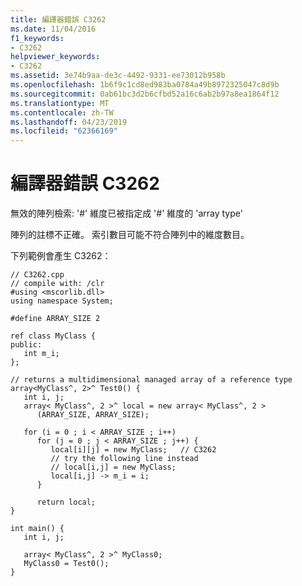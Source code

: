 ```yaml
---
title: 編譯器錯誤 C3262
ms.date: 11/04/2016
f1_keywords:
- C3262
helpviewer_keywords:
- C3262
ms.assetid: 3e74b9aa-de3c-4492-9331-ee73012b958b
ms.openlocfilehash: 1b6f9c1cd8ed983ba0784a49b8972325047c8d9b
ms.sourcegitcommit: 0ab61bc3d2b6cfbd52a16c6ab2b97a8ea1864f12
ms.translationtype: MT
ms.contentlocale: zh-TW
ms.lasthandoff: 04/23/2019
ms.locfileid: "62366169"
---
```

# <a name="compiler-error-c3262"></a>編譯器錯誤 C3262

無效的陣列檢索: '#' 維度已被指定成 '#' 維度的 'array type'

陣列的註標不正確。 索引數目可能不符合陣列中的維度數目。

下列範例會產生 C3262：

```
// C3262.cpp
// compile with: /clr
#using <mscorlib.dll>
using namespace System;

#define ARRAY_SIZE 2

ref class MyClass {
public:
   int m_i;
};

// returns a multidimensional managed array of a reference type
array<MyClass^, 2>^ Test0() {
   int i, j;
   array< MyClass^, 2 >^ local = new array< MyClass^, 2 >
      (ARRAY_SIZE, ARRAY_SIZE);

   for (i = 0 ; i < ARRAY_SIZE ; i++)
      for (j = 0 ; j < ARRAY_SIZE ; j++) {
         local[i][j] = new MyClass;   // C3262
         // try the following line instead
         // local[i,j] = new MyClass;
         local[i,j] -> m_i = i;
      }

      return local;
}

int main() {
   int i, j;

   array< MyClass^, 2 >^ MyClass0;
   MyClass0 = Test0();
}
```
